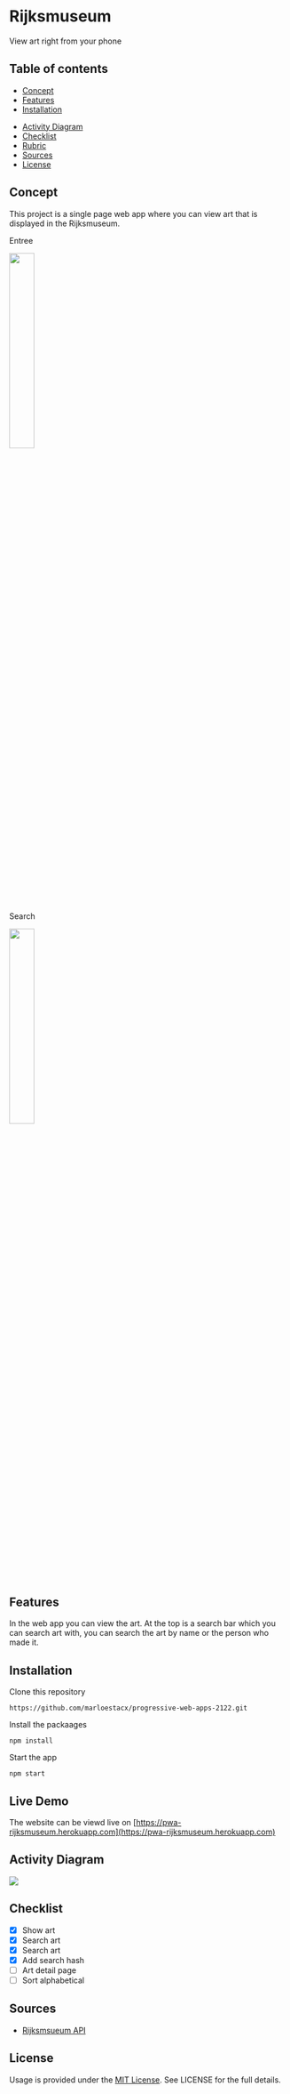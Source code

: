 # Rijksmuseum
View art right from your phone

## Table of contents
* [Concept](https://github.com/marloestacx/progressive-web-apps-2122#concept)
* [Features](https://github.com/marloestacx/progressive-web-apps-2122#features)
* [Installation](https://github.com/marloestacx/progressive-web-apps-2122#installation)
<!-- * [Live Demo](https://github.com/marloestacx/progressive-web-apps-2122#live-demo) -->
* [Activity Diagram](https://github.com/marloestacx/progressive-web-apps-2122#activity-diagram)
* [Checklist](https://github.com/marloestacx/progressive-web-apps-2122#checklist)
* [Rubric](https://github.com/marloestacx/progressive-web-apps-2122#rubric)
* [Sources](https://github.com/marloestacx/progressive-web-apps-2122#sources)
* [License](https://github.com/marloestacx/progressive-web-apps-2122#license)

## Concept
This project is a single page web app where you can view art that is displayed in the Rijksmuseum. 

Entree

<!-- <img src="https://github.com/marloestacx/rijksmuseum/wiki/images/home.png" width="30%"> -->
<img src="https://github.com/marloestacx/rijksmuseum/wiki/images/home.png" width="30%"> 

Search

<img src="https://github.com/marloestacx/rijksmuseum/wiki/images/search.png" width="30%"> 

## Features
In the web app you can view the art. At the top is a search bar which you can search art with, you can search the art by name or the person who made it. 

## Installation 
Clone this repository

`https://github.com/marloestacx/progressive-web-apps-2122.git`

Install the packaages
```
npm install
```

Start the app
```
npm start
```

 ## Live Demo
The website can be viewd live on [https://pwa-rijksmuseum.herokuapp.com](https://pwa-rijksmuseum.herokuapp.com)

## Activity Diagram

<img src="https://github.com/marloestacx/rijksmuseum/wiki/images/ActivityDiagram.png"> 

## Checklist
- [x] Show art
- [x] Search art
- [x] Search art
- [x] Add search hash
- [ ] Art detail page
- [ ] Sort alphabetical

## Sources
* [Rijksmsueum API](https://data.rijksmuseum.nl/object-metadata/api/)



## License
Usage is provided under the [MIT License](https://github.com/marloestacx/rijksmuseum/blob/main/LICENSE). See LICENSE for the full details.

<!-- Add a link to your live demo in Github Pages 🌐-->

<!-- ☝️ replace this description with a description of your own work -->

<!-- replace the code in the /docs folder with your own, so you can showcase your work with GitHub Pages 🌍 -->

<!-- Add a nice poster image here at the end of the week, showing off your shiny frontend 📸 -->

<!-- Maybe a table of contents here? 📚 -->

<!-- How about a section that describes how to install this project? 🤓 -->

<!-- ...but how does one use this project? What are its features 🤔 -->

<!-- What external data source is featured in your project and what are its properties 🌠 -->

<!-- Maybe a checklist of done stuff and stuff still on your wishlist? ✅ -->

<!-- How about a license here? 📜 (or is it a licence?) 🤷 -->
